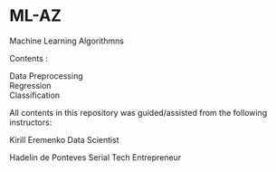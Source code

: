# ML-AZ
Machine Learning Algorithmns 

Contents : 

  Data Preprocessing</br>
  Regression</br>
  Classification</br>

All contents in this repository was guided/assisted from the following instructors:

Kirill Eremenko
Data Scientist

Hadelin de Ponteves
Serial Tech Entrepreneur
